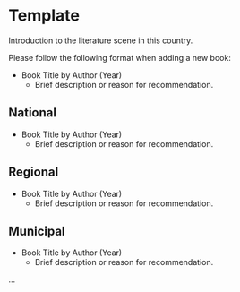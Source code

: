 # Template

Introduction to the literature scene in this country.

Please follow the following format when adding a new book:

- Book Title by Author (Year)  
   - Brief description or reason for recommendation.

## National

- Book Title by Author (Year)  
   - Brief description or reason for recommendation.

## Regional

- Book Title by Author (Year)  
   - Brief description or reason for recommendation.

## Municipal

- Book Title by Author (Year)  
   - Brief description or reason for recommendation.

...
